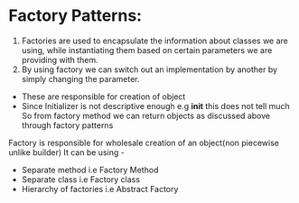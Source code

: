 # Factory Patterns:
1. Factories are used to encapsulate the information about classes we are using, while instantiating them based on certain parameters we are providing with them.
2. By using factory we can switch out an implementation by another by simply changing the parameter.


- These are responsible for creation of object
- Since Initializer is not descriptive enough
    e.g  __init__ this does not tell much
    So from factory method we can return objects as discussed above through factory patterns

Factory is responsible for wholesale creation of an object(non piecewise unlike builder) It can be using - 
* Separate method i.e Factory Method
* Separate class i.e Factory class
* Hierarchy of factories i.e Abstract Factory
    
   
 